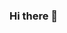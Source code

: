### Hi there 👋

<!--
**GuaRdI4Nn/GuaRdI4Nn** is a ✨ _special_ ✨ repository because its `README.md` (this file) appears on your GitHub profile.

Here are some ideas to get you started:

- 🔭 I’m currently working on web development and Machine Learning
- 🌱 I’m currently learning Flask and chatbot creation
- 💬 Loves Problem Solving and Maths
- 😄 Pronouns: He/His
- ⚡ Fun fact: Can play badminton at 3:00 am
-->
